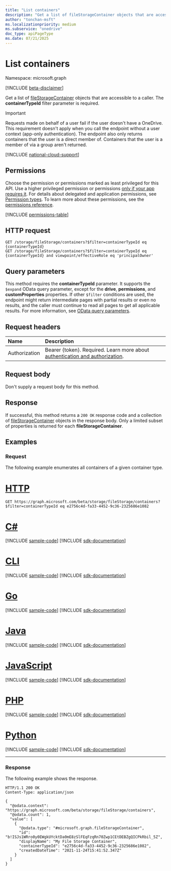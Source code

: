 ```yaml
---
title: "List containers"
description: "Get a list of fileStorageContainer objects that are accessible to a caller."
author: "tonchan-msft"
ms.localizationpriority: medium
ms.subservice: "onedrive"
doc_type: apiPageType
ms.date: 07/21/2025
---
```


# List containers


Namespace: microsoft.graph

[!INCLUDE [beta-disclaimer](../../includes/beta-disclaimer.md)]

Get a list of [fileStorageContainer](../resources/filestoragecontainer.md) objects that are accessible to a caller. The **containerTypeId** filter parameter is required.

> [!IMPORTANT]
> Requests made on behalf of a user fail if the user doesn't have a OneDrive. This requirement doesn't apply when you call the endpoint without a user context (app-only authentication). The endpoint also only returns containers that the user is a direct member of. Containers that the user is a member of via a group aren't returned.

[!INCLUDE [national-cloud-support](../../includes/all-clouds.md)]

## Permissions

Choose the permission or permissions marked as least privileged for this API. Use a higher privileged permission or permissions [only if your app requires it](/graph/permissions-overview#best-practices-for-using-microsoft-graph-permissions). For details about delegated and application permissions, see [Permission types](/graph/permissions-overview#permission-types). To learn more about these permissions, see the [permissions reference](/graph/permissions-reference).

<!-- { "blockType": "permissions", "name": "filestorage_list_containers" } -->
[!INCLUDE [permissions-table](../includes/permissions/filestorage-list-containers-permissions.md)]

## HTTP request

<!-- {
  "blockType": "ignored"
}
-->
``` http
GET /storage/fileStorage/containers?$filter=containerTypeId eq {containerTypeId}
GET /storage/fileStorage/containers?$filter=containerTypeId eq {containerTypeId} and viewpoint/effectiveRole eq 'principalOwner'
```

## Query parameters

This method requires the **containerTypeId** parameter. It supports the `$expand` OData query parameter, except for the **drive**, **permissions**, and **customProperties** properties. If other `$filter` conditions are used, the endpoint might return intermediate pages with partial results or even no results, and the caller must continue to read all pages to get all applicable results. For more information, see [OData query parameters](/graph/query-parameters).

## Request headers

|Name|Description|
|:---|:---|
|Authorization|Bearer {token}. Required. Learn more about [authentication and authorization](/graph/auth/auth-concepts).|

## Request body

Don't supply a request body for this method.

## Response

If successful, this method returns a `200 OK` response code and a collection of [fileStorageContainer](../resources/filestoragecontainer.md) objects in the response body. Only a limited subset of properties is returned for each **fileStorageContainer**.

## Examples

### Request

The following example enumerates all containers of a given container type.


# [HTTP](#tab/http)
<!-- {
  "blockType": "request",
  "name": "list_filestoragecontainer"
}
-->
``` http
GET https://graph.microsoft.com/beta/storage/fileStorage/containers?$filter=containerTypeId eq e2756c4d-fa33-4452-9c36-2325686e1082
```

# [C#](#tab/csharp)
[!INCLUDE [sample-code](../includes/snippets/csharp/list-filestoragecontainer-csharp-snippets.md)]
[!INCLUDE [sdk-documentation](../includes/snippets/snippets-sdk-documentation-link.md)]

# [CLI](#tab/cli)
[!INCLUDE [sample-code](../includes/snippets/cli/list-filestoragecontainer-cli-snippets.md)]
[!INCLUDE [sdk-documentation](../includes/snippets/snippets-sdk-documentation-link.md)]

# [Go](#tab/go)
[!INCLUDE [sample-code](../includes/snippets/go/list-filestoragecontainer-go-snippets.md)]
[!INCLUDE [sdk-documentation](../includes/snippets/snippets-sdk-documentation-link.md)]

# [Java](#tab/java)
[!INCLUDE [sample-code](../includes/snippets/java/list-filestoragecontainer-java-snippets.md)]
[!INCLUDE [sdk-documentation](../includes/snippets/snippets-sdk-documentation-link.md)]

# [JavaScript](#tab/javascript)
[!INCLUDE [sample-code](../includes/snippets/javascript/list-filestoragecontainer-javascript-snippets.md)]
[!INCLUDE [sdk-documentation](../includes/snippets/snippets-sdk-documentation-link.md)]

# [PHP](#tab/php)
[!INCLUDE [sample-code](../includes/snippets/php/list-filestoragecontainer-php-snippets.md)]
[!INCLUDE [sdk-documentation](../includes/snippets/snippets-sdk-documentation-link.md)]

# [Python](#tab/python)
[!INCLUDE [sample-code](../includes/snippets/python/list-filestoragecontainer-python-snippets.md)]
[!INCLUDE [sdk-documentation](../includes/snippets/snippets-sdk-documentation-link.md)]

---

### Response

The following example shows the response.
<!-- {
  "blockType": "response",
  "truncated": true,
  "@odata.type": "Collection(microsoft.graph.fileStorageContainer)"
}
-->
``` http
HTTP/1.1 200 OK
Content-Type: application/json

{
  "@odata.context": "https://graph.microsoft.com/beta/storage/fileStorage/containers",
  "@odata.count": 1,
  "value": [
    {
      "@odata.type": "#microsoft.graph.fileStorageContainer",
      "id": "b!ISJs1WRro0y0EWgkUYcktDa0mE8zSlFEqFzqRn70Zwp1CEtDEBZgQICPkRbil_5Z",
      "displayName": "My File Storage Container",
      "containerTypeId": "e2756c4d-fa33-4452-9c36-2325686e1082",
      "createdDateTime": "2021-11-24T15:41:52.347Z"
    }
  ]
}
```

